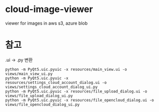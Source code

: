 # cloud-image-viewer
viewer for images in aws s3, azure blob

# 참고
.ui -> .py 변환
```
python -m PyQt5.uic.pyuic -x resources/main_view.ui -o views/main_view_ui.py
python -m PyQt5.uic.pyuic -x resources/settings_cloud_account_dialog.ui -o views/settings_cloud_account_dialog_ui.py
python -m PyQt5.uic.pyuic -x resources/file_upload_dialog.ui -o views/file_upload_dialog_ui.py
python -m PyQt5.uic.pyuic -x resources/file_opencloud_dialog.ui -o views/file_opencloud_dialog_ui.py
```
